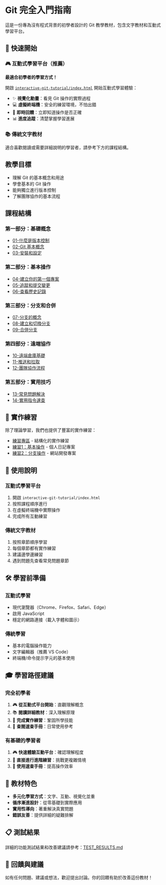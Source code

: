 # Git 完全入門指南

這是一份專為沒有程式背景的初學者設計的 Git 教學教材，包含文字教材和互動式學習平台。

## 🚀 快速開始

### 🎮 互動式學習平台（推薦）
**最適合初學者的學習方式！**

開啟 [`interactive-git-tutorial/index.html`](interactive-git-tutorial/index.html) 開始互動式學習體驗：

- ✨ **視覺化動畫**：看見 Git 操作的實際過程
- 💻 **虛擬終端機**：安全的練習環境，不怕出錯
- 🎯 **即時回饋**：立即知道操作是否正確
- 📊 **進度追蹤**：清楚掌握學習進展

### 📚 傳統文字教材
適合喜歡閱讀或需要詳細說明的學習者，請參考下方的課程結構。

## 教學目標

- 理解 Git 的基本概念和用途
- 學會基本的 Git 操作
- 能夠獨立進行版本控制
- 了解團隊協作的基本流程

## 課程結構

### 第一部分：基礎概念
- [01-什麼是版本控制](01-basics/what-is-version-control.md)
- [02-Git 基本概念](01-basics/git-concepts.md)
- [03-安裝和設定](01-basics/installation-setup.md)

### 第二部分：基本操作
- [04-建立你的第一個專案](02-basic-operations/first-project.md)
- [05-追蹤和提交變更](02-basic-operations/tracking-commits.md)
- [06-查看歷史記錄](02-basic-operations/viewing-history.md)

### 第三部分：分支和合併
- [07-分支的概念](03-branching/branch-concepts.md)
- [08-建立和切換分支](03-branching/creating-switching.md)
- [09-合併分支](03-branching/merging.md)

### 第四部分：遠端協作
- [10-遠端倉庫基礎](04-remote/remote-basics.md)
- [11-推送和拉取](04-remote/push-pull.md)
- [12-團隊協作流程](04-remote/collaboration.md)

### 第五部分：實用技巧
- [13-常見問題解決](05-troubleshooting/common-issues.md)
- [14-實用指令速查](05-troubleshooting/command-reference.md)

## 🎯 實作練習

除了理論學習，我們也提供了豐富的實作練習：

- [練習專區](practice-exercises/) - 結構化的實作練習
- [練習1：基本操作](practice-exercises/exercise-01-basic/) - 個人日記專案
- [練習2：分支操作](practice-exercises/exercise-02-branching/) - 網站開發專案

## 📖 使用說明

### 互動式學習平台
1. 開啟 `interactive-git-tutorial/index.html`
2. 按照課程順序進行
3. 在虛擬終端機中實際操作
4. 完成所有互動練習

### 傳統文字教材
1. 按照章節順序學習
2. 每個章節都有實作練習
3. 建議邊學邊練習
4. 遇到問題先查看常見問題章節

## 🛠 學習前準備

### 互動式學習
- 現代瀏覽器（Chrome、Firefox、Safari、Edge）
- 啟用 JavaScript
- 穩定的網路連接（載入字體和圖示）

### 傳統學習
- 基本的電腦操作能力
- 文字編輯器（推薦 VS Code）
- 終端機/命令提示字元的基本使用

## 🎓 學習路徑建議

### 完全初學者
1. 🎮 **從互動式平台開始**：直觀理解概念
2. 📚 **閱讀詳細教材**：深入理解原理
3. 🎯 **完成實作練習**：鞏固所學技能
4. 🔧 **查閱速查手冊**：日常使用參考

### 有基礎的學習者
1. 🎮 **快速體驗互動平台**：確認理解程度
2. 🎯 **直接進行進階練習**：挑戰更複雜情境
3. 🔧 **使用速查手冊**：提高操作效率

## 🌟 教材特色

- **多元化學習方式**：文字、互動、視覺化並重
- **循序漸進設計**：從零基礎到實際應用
- **實用性導向**：著重解決真實問題
- **錯誤友善**：提供詳細的疑難排解

## 📋 測試結果

詳細的功能測試結果和改善建議請參考：[TEST_RESULTS.md](TEST_RESULTS.md)

## 💬 回饋與建議

如有任何問題、建議或想法，歡迎提出討論。你的回饋有助於改善這份教材！